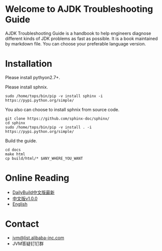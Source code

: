 # Welcome to AJDK Troubleshooting Guide

AJDK Troubleshooting Guide is a handbook to help engineers diagnose different kinds of JDK problems as fast as possible. It is a book maintained by markdown file. You can choose your preferable language version.

# Installation

Please install pythyon2.7+.

Please install sphnix.
```
sudo /home/tops/bin/pip -v install sphinx -i https://pypi.python.org/simple/
```

You also can choose to install sphnix from source code.
```
git clone https://github.com/sphinx-doc/sphinx/
cd sphinx
sudo /home/tops/bin/pip -v install . -i https://pypi.python.org/simple/
```

Build the guide.
```
cd docs
make html
cp build/html/* $ANY_WHERE_YOU_WANT
```

# Online Reading
- [DailyBuild中文版最新](http://10.101.89.158/atg/latest/index.html)
- [中文版v1.0.0](http://ci.jvm.alibaba.net/vmfarm/AlibabaJDKTroubleshootingGuide/v1.0.0/index.html)
- [English](开发中)

# Contact
- jvm@list.alibaba-inc.com
- JVM答疑钉钉群


